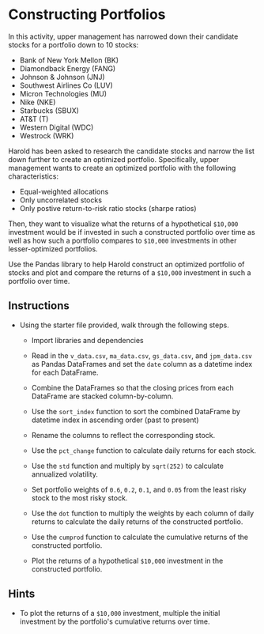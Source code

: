 # Constructing Portfolios

In this activity, upper management has narrowed down their candidate stocks for a portfolio down to 10 stocks: 

* Bank of New York Mellon (BK)
* Diamondback Energy (FANG)
* Johnson & Johnson (JNJ)
* Southwest Airlines Co (LUV)
* Micron Technologies (MU)
* Nike (NKE)
* Starbucks (SBUX)
* AT&T (T)
* Western Digital (WDC)
* Westrock (WRK) 

Harold has been asked to research the candidate stocks and narrow the list down further to create an optimized portfolio. Specifically, upper management wants to create an optimized portfolio with the following characteristics:

* Equal-weighted allocations
* Only uncorrelated stocks
* Only postive return-to-risk ratio stocks (sharpe ratios)

Then, they want to visualize what the returns of a hypothetical `$10,000` investment would be if invested in such a constructed portfolio over time as well as how such a portfolio compares to `$10,000` investments in other lesser-optimized portfolios. 

Use the Pandas library to help Harold construct an optimized portfolio of stocks and plot and compare the returns of a `$10,000` investment in such a portfolio over time.

## Instructions

* Using the starter file provided, walk through the following steps.

  * Import libraries and dependencies

  * Read in the `v_data.csv`, `ma_data.csv`, `gs_data.csv`, and `jpm_data.csv` as Pandas DataFrames and set the `date` column as a datetime index for each DataFrame.

  * Combine the DataFrames so that the closing prices from each DataFrame are stacked column-by-column.

  * Use the `sort_index` function to sort the combined DataFrame by datetime index in ascending order (past to present)

  * Rename the columns to reflect the corresponding stock.

  * Use the `pct_change` function to calculate daily returns for each stock.

  * Use the `std` function and multiply by `sqrt(252)` to calculate annualized volatility.

  * Set portfolio weights of `0.6`, `0.2`, `0.1`, and `0.05` from the least risky stock to the most risky stock.

  * Use the `dot` function to multiply the weights by each column of daily returns to calculate the daily returns of the constructed portfolio.

  * Use the `cumprod` function to calculate the cumulative returns of the constructed portfolio.

  * Plot the returns of a hypothetical `$10,000` investment in the constructed portfolio.

## Hints

* To plot the returns of a `$10,000` investment, multiple the initial investment by the portfolio's cumulative returns over time.